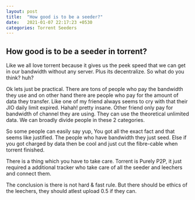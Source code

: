 ```yaml
---
layout: post
title:  "How good is to be a seeder?"
date:   2021-01-07 22:17:23 +0530
categories: Torrent Seeders
---
```


## How good is to be a seeder in torrent?

Like we all love torrent because it gives us the peek speed that we can get in our bandwidth without any server. Plus its decentralize. So what do you think? huh?

Ok lets just be practical. There are tons of people who pay the bandwidth they use and on other hand there are people who pay for the amount of data they transfer. Like one of my friend always seems to cry with that their JIO daily limit expired. Hahah! pretty insane. Other friend only pay for bandwidth of channel they are using. They can use the theoretical unlimited data. We can broadly divide people in these 2 categories.

So some people can easily say yup, You got all the exact fact and that seems like justified. The people who have bandwidth they just seed. Else if you got charged by data then be cool and just cut the fibre-cable when torrent finished.

There is a thing which you have to take care. Torrent is Purely P2P, it just required a additional tracker who take care of all the seeder and leechers and connect them.

The conclusion is there is not hard & fast rule. But there should be ethics of the leechers, they should atlest upload 0.5 if they can.